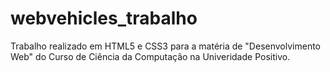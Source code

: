 # webvehicles_trabalho

Trabalho realizado em HTML5 e CSS3 para a matéria de "Desenvolvimento Web" do Curso de Ciência da Computação na Univeridade Positivo.
